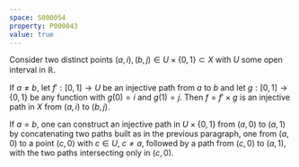 ```yaml
---
space: S000054
property: P000043
value: true
---
```


Consider two distinct points $(a,i),(b,j)\in U\times\{0,1\} \subset X$ with $U$ some open interval in $\mathbb R$.

If $a\ne b$, let $f':[0,1]\to U$ be an injective path from $a$ to $b$ and let $g:[0,1] \rightarrow \{0,1\}$ be any function with $g(0)=i$ and $g(1)=j$. Then $f=f'\times g$ is an injective path in $X$ from $(a,i)$ to $(b,j)$.

If $a=b$, one can construct an injective path in $U\times\{0,1\}$ from $(a,0)$ to $(a,1)$
by concatenating two paths built as in the previous paragraph,
one from $(a,0)$ to a point $(c,0)$ with $c\in U$, $c\ne a$,
followed by a path from $(c,0)$ to $(a,1)$, with the two paths intersecting only in $(c,0)$.
